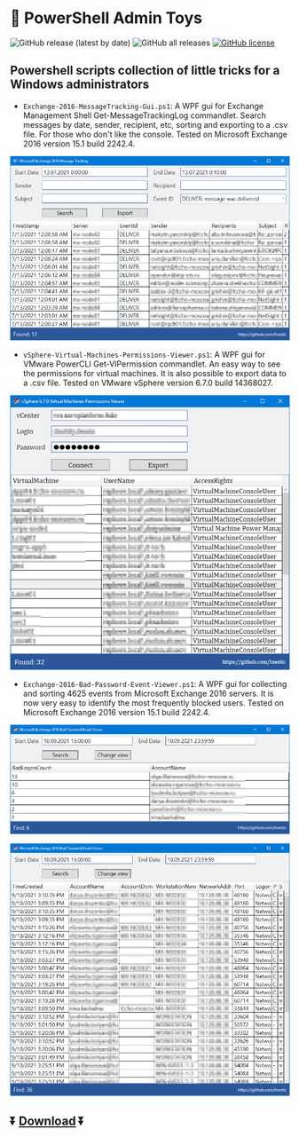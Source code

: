 # :muscle: PowerShell Admin Toys
![GitHub release (latest by date)](https://img.shields.io/github/v/release/Inestic/PowerShell-Admin-Toys?style=for-the-badge)
![GitHub all releases](https://img.shields.io/github/downloads/Inestic/PowerShell-Admin-Toys/total?style=for-the-badge)
[![GitHub license](https://img.shields.io/github/license/Inestic/PowerShell-Admin-Toys?style=for-the-badge)](https://github.com/Inestic/PowerShell-Admin-Toys/blob/main/LICENSE)

## Powershell scripts collection of little tricks for a Windows administrators

* `Exchange-2016-MessageTracking-Gui.ps1`: A WPF gui for Exchange Management Shell Get-MessageTrackingLog commandlet. Search messages by date, sender, recipient, etc, sorting and exporting to a .csv file. For those who don't like the console. Tested on Microsoft Exchange 2016 version 15.1 build 2242.4.

![Image](https://raw.githubusercontent.com/Inestic/scrn/main/screenshots/exchange-2016-message-tracking-gui-1.png)

* `vSphere-Virtual-Machines-Permissions-Viewer.ps1`: A WPF gui for VMware PowerCLI Get-VIPermission commandlet. An easy way to see the permissions for virtual machines. It is also possible to export data to a .csv file. Tested on VMware vSphere version 6.7.0 build 14368027.

![Image](https://raw.githubusercontent.com/Inestic/scrn/main/screenshots/vsphere-virtual-machines-permissions-viewer-1.png)

* `Exchange-2016-Bad-Password-Event-Viewer.ps1`: A WPF gui for collecting and sorting 4625 events from Microsoft Exchange 2016 servers.
	It is now very easy to identify the most frequently blocked users. Tested on Microsoft Exchange 2016 version 15.1 build 2242.4.

![Image](https://raw.githubusercontent.com/Inestic/scrn/main/screenshots/exchange-2016-bad-password-event-viewer-1.png)

![Image](https://raw.githubusercontent.com/Inestic/scrn/main/screenshots/exchange-2016-bad-password-event-viewer-2.png)

## :arrow_double_down: [Download](https://github.com/Inestic/PowerShell-Admin-Toys/releases/latest) :arrow_double_down:
